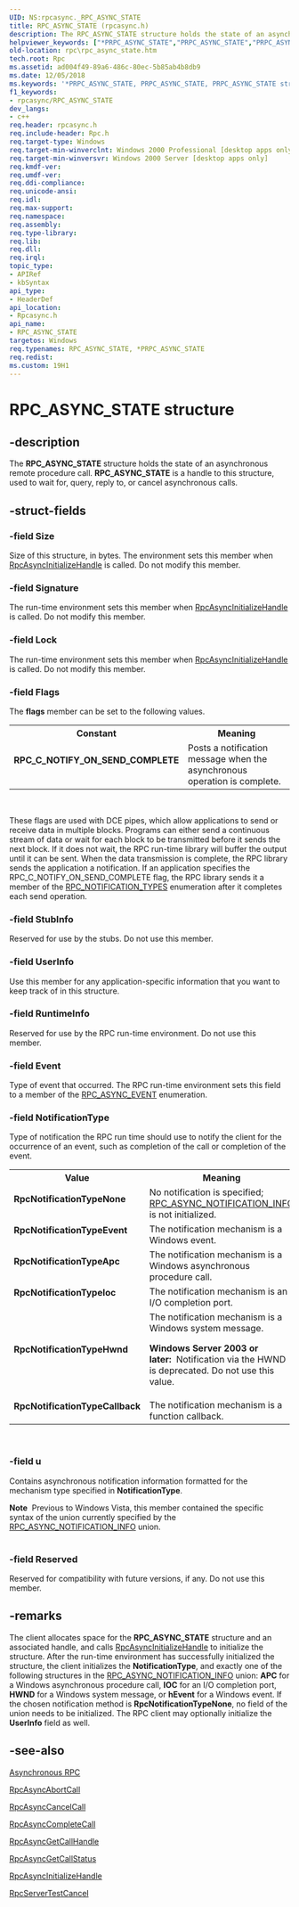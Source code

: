 ```yaml
---
UID: NS:rpcasync._RPC_ASYNC_STATE
title: RPC_ASYNC_STATE (rpcasync.h)
description: The RPC_ASYNC_STATE structure holds the state of an asynchronous remote procedure call. RPC_ASYNC_STATE is a handle to this structure, used to wait for, query, reply to, or cancel asynchronous calls.
helpviewer_keywords: ["*PRPC_ASYNC_STATE","PRPC_ASYNC_STATE","PRPC_ASYNC_STATE structure pointer [RPC]","RPC_ASYNC_STATE","RPC_ASYNC_STATE structure [RPC]","RPC_C_NOTIFY_ON_SEND_COMPLETE","RpcNotificationTypeApc","RpcNotificationTypeCallback","RpcNotificationTypeEvent","RpcNotificationTypeHwnd","RpcNotificationTypeIoc","RpcNotificationTypeNone","_rpc_rpc_async_state","rpc.rpc_async_state","rpcasync/PRPC_ASYNC_STATE","rpcasync/RPC_ASYNC_STATE"]
old-location: rpc\rpc_async_state.htm
tech.root: Rpc
ms.assetid: ad004f49-89a6-486c-80ec-5b85ab4b8db9
ms.date: 12/05/2018
ms.keywords: '*PRPC_ASYNC_STATE, PRPC_ASYNC_STATE, PRPC_ASYNC_STATE structure pointer [RPC], RPC_ASYNC_STATE, RPC_ASYNC_STATE structure [RPC], RPC_C_NOTIFY_ON_SEND_COMPLETE, RpcNotificationTypeApc, RpcNotificationTypeCallback, RpcNotificationTypeEvent, RpcNotificationTypeHwnd, RpcNotificationTypeIoc, RpcNotificationTypeNone, _rpc_rpc_async_state, rpc.rpc_async_state, rpcasync/PRPC_ASYNC_STATE, rpcasync/RPC_ASYNC_STATE'
f1_keywords:
- rpcasync/RPC_ASYNC_STATE
dev_langs:
- c++
req.header: rpcasync.h
req.include-header: Rpc.h
req.target-type: Windows
req.target-min-winverclnt: Windows 2000 Professional [desktop apps only]
req.target-min-winversvr: Windows 2000 Server [desktop apps only]
req.kmdf-ver: 
req.umdf-ver: 
req.ddi-compliance: 
req.unicode-ansi: 
req.idl: 
req.max-support: 
req.namespace: 
req.assembly: 
req.type-library: 
req.lib: 
req.dll: 
req.irql: 
topic_type:
- APIRef
- kbSyntax
api_type:
- HeaderDef
api_location:
- Rpcasync.h
api_name:
- RPC_ASYNC_STATE
targetos: Windows
req.typenames: RPC_ASYNC_STATE, *PRPC_ASYNC_STATE
req.redist: 
ms.custom: 19H1
---
```


# RPC_ASYNC_STATE structure


## -description


The 
<b>RPC_ASYNC_STATE</b> structure holds the state of an asynchronous remote procedure call. <b>RPC_ASYNC_STATE</b> is a handle to this structure, used to wait for, query, reply to, or cancel asynchronous calls.


## -struct-fields




### -field Size

Size of this structure, in bytes. The environment sets this member when 
<a href="https://docs.microsoft.com/windows/desktop/api/rpcasync/nf-rpcasync-rpcasyncinitializehandle">RpcAsyncInitializeHandle</a> is called. Do not modify this member.


### -field Signature

The run-time environment sets this member when 
<a href="https://docs.microsoft.com/windows/desktop/api/rpcasync/nf-rpcasync-rpcasyncinitializehandle">RpcAsyncInitializeHandle</a> is called. Do not modify this member.


### -field Lock

The run-time environment sets this member when 
<a href="https://docs.microsoft.com/windows/desktop/api/rpcasync/nf-rpcasync-rpcasyncinitializehandle">RpcAsyncInitializeHandle</a> is called. Do not modify this member.


### -field Flags

The <b>flags</b> member can be set to the following values. 



<table>
<tr>
<th>Constant</th>
<th>Meaning</th>
</tr>
<tr>
<td width="40%"><a id="RPC_C_NOTIFY_ON_SEND_COMPLETE"></a><a id="rpc_c_notify_on_send_complete"></a><dl>
<dt><b>RPC_C_NOTIFY_ON_SEND_COMPLETE</b></dt>
</dl>
</td>
<td width="60%">
Posts a notification message when the asynchronous operation is complete.

</td>
</tr>
</table>
 

These flags are used with DCE pipes, which allow applications to send or receive data in multiple blocks. Programs can either send a continuous stream of data or wait for each block to be transmitted before it sends the next block. If it does not wait, the RPC run-time library will buffer the output until it can be sent. When the data transmission is complete, the RPC library sends the application a notification. If an application specifies the RPC_C_NOTIFY_ON_SEND_COMPLETE flag, the RPC library sends it a member of the 
<a href="https://docs.microsoft.com/windows/desktop/api/rpcasync/ne-rpcasync-rpc_notification_types">RPC_NOTIFICATION_TYPES</a> enumeration after it completes each send operation.


### -field StubInfo

Reserved for use by the stubs. Do not use this member.


### -field UserInfo

Use this member for any application-specific information that you want to keep track of in this structure.


### -field RuntimeInfo

Reserved for use by the RPC run-time environment. Do not use this member.


### -field Event

Type of event that occurred. The RPC run-time environment sets this field to a member of the 
<a href="https://docs.microsoft.com/windows/desktop/api/rpcasync/ne-rpcasync-rpc_async_event">RPC_ASYNC_EVENT</a> enumeration.


### -field NotificationType

Type of notification the RPC run time should use to notify the client for the occurrence of an event, such as completion of the call or completion of the event.

<table>
<tr>
<th>Value</th>
<th>Meaning</th>
</tr>
<tr>
<td width="40%"><a id="RpcNotificationTypeNone"></a><a id="rpcnotificationtypenone"></a><a id="RPCNOTIFICATIONTYPENONE"></a><dl>
<dt><b>RpcNotificationTypeNone</b></dt>
</dl>
</td>
<td width="60%">
No notification is specified; <a href="https://docs.microsoft.com/windows/desktop/api/rpcasync/ns-rpcasync-rpc_async_notification_info">RPC_ASYNC_NOTIFICATION_INFO</a> is not initialized.

</td>
</tr>
<tr>
<td width="40%"><a id="RpcNotificationTypeEvent"></a><a id="rpcnotificationtypeevent"></a><a id="RPCNOTIFICATIONTYPEEVENT"></a><dl>
<dt><b>RpcNotificationTypeEvent</b></dt>
</dl>
</td>
<td width="60%">
The notification mechanism is a Windows event.

</td>
</tr>
<tr>
<td width="40%"><a id="RpcNotificationTypeApc"></a><a id="rpcnotificationtypeapc"></a><a id="RPCNOTIFICATIONTYPEAPC"></a><dl>
<dt><b>RpcNotificationTypeApc</b></dt>
</dl>
</td>
<td width="60%">
The notification mechanism is a Windows asynchronous procedure call.

</td>
</tr>
<tr>
<td width="40%"><a id="RpcNotificationTypeIoc"></a><a id="rpcnotificationtypeioc"></a><a id="RPCNOTIFICATIONTYPEIOC"></a><dl>
<dt><b>RpcNotificationTypeIoc</b></dt>
</dl>
</td>
<td width="60%">
The notification mechanism is an I/O completion port.

</td>
</tr>
<tr>
<td width="40%"><a id="RpcNotificationTypeHwnd"></a><a id="rpcnotificationtypehwnd"></a><a id="RPCNOTIFICATIONTYPEHWND"></a><dl>
<dt><b>RpcNotificationTypeHwnd</b></dt>
</dl>
</td>
<td width="60%">
The notification mechanism is a Windows system message.

<b>Windows Server 2003 or later:  </b>Notification via the HWND is deprecated. Do not use this value.

</td>
</tr>
<tr>
<td width="40%"><a id="RpcNotificationTypeCallback"></a><a id="rpcnotificationtypecallback"></a><a id="RPCNOTIFICATIONTYPECALLBACK"></a><dl>
<dt><b>RpcNotificationTypeCallback</b></dt>
</dl>
</td>
<td width="60%">
The notification mechanism is a function callback.

</td>
</tr>
</table>
 


### -field u

Contains asynchronous notification information formatted for the mechanism type specified in <b>NotificationType</b>. 

<div class="alert"><b>Note</b>  Previous to Windows Vista, this member contained the specific syntax of the union currently specified by the <a href="https://docs.microsoft.com/windows/desktop/api/rpcasync/ns-rpcasync-rpc_async_notification_info">RPC_ASYNC_NOTIFICATION_INFO</a> union.</div>
<div> </div>

### -field Reserved

Reserved for compatibility with future versions, if any. Do not use this member.


## -remarks



The client allocates space for the 
<b>RPC_ASYNC_STATE</b> structure and an associated handle, and calls 
<a href="https://docs.microsoft.com/windows/desktop/api/rpcasync/nf-rpcasync-rpcasyncinitializehandle">RpcAsyncInitializeHandle</a> to initialize the structure. After the run-time environment has successfully initialized the structure, the client initializes the <b>NotificationType</b>, and exactly one of the following structures in the <a href="https://docs.microsoft.com/windows/desktop/api/rpcasync/ns-rpcasync-rpc_async_notification_info">RPC_ASYNC_NOTIFICATION_INFO</a> union: <b>APC</b> for a Windows asynchronous procedure call, <b>IOC</b> for an I/O completion port, <b>HWND</b> for a Windows system message, or <b>hEvent</b> for a Windows event. If the chosen notification method is <b>RpcNotificationTypeNone</b>, no field of the union needs to be initialized. The RPC client may optionally initialize the <b>UserInfo</b> field as well.




## -see-also




<a href="https://docs.microsoft.com/windows/desktop/Rpc/asynchronous-rpc">Asynchronous RPC</a>



<a href="https://docs.microsoft.com/windows/desktop/api/rpcasync/nf-rpcasync-rpcasyncabortcall">RpcAsyncAbortCall</a>



<a href="https://docs.microsoft.com/windows/desktop/api/rpcasync/nf-rpcasync-rpcasynccancelcall">RpcAsyncCancelCall</a>



<a href="https://docs.microsoft.com/windows/desktop/api/rpcasync/nf-rpcasync-rpcasynccompletecall">RpcAsyncCompleteCall</a>



<a href="https://docs.microsoft.com/windows/desktop/api/rpcasync/nf-rpcasync-rpcasyncgetcallhandle">RpcAsyncGetCallHandle</a>



<a href="https://docs.microsoft.com/windows/desktop/api/rpcasync/nf-rpcasync-rpcasyncgetcallstatus">RpcAsyncGetCallStatus</a>



<a href="https://docs.microsoft.com/windows/desktop/api/rpcasync/nf-rpcasync-rpcasyncinitializehandle">RpcAsyncInitializeHandle</a>



<a href="https://docs.microsoft.com/windows/desktop/api/rpcdce/nf-rpcdce-rpcservertestcancel">RpcServerTestCancel</a>
 

 

